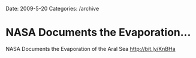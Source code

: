 Date: 2009-5-20
Categories: /archive

# NASA Documents the Evaporation...

NASA Documents the Evaporation of the Aral Sea <a href="http://bit.ly/KnBHa" rel="nofollow">http://bit.ly/KnBHa</a>
